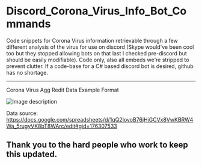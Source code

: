 # Discord_Corona_Virus_Info_Bot_Commands
Code snippets for Corona Virus information retrievable through a few different analysis of the virus for use on discord (Skype would've been cool too but they stopped allowing bots on that last I checked pre-discord but should be easily modifiable). Code only, also all embeds we're stripped to prevent clutter.  If a code-base for a C# based discord bot is desired, github has no shortage. 

---------
Corona Virus Agg Redit Data Example Format

![Image description](https://puu.sh/FmEzw/e64f161ae7.png)

Data source: https://docs.google.com/spreadsheets/d/1qQ2IovoB76jHiGCVx8VwKBRW4Wa_5rugyVK8bT8WArc/edit#gid=176307533

Thank you to the hard people who work to keep this updated. 
---------
